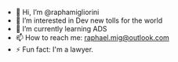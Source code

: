 - 👋 Hi, I’m @raphamigliorini
- 👀 I’m interested in Dev new tolls for the world
- 🌱 I’m currently learning ADS
- 📫 How to reach me: raphael.mig@outlook.com
- ⚡ Fun fact: I'm a lawyer.

<!---
raphamigliorini/raphamigliorini is a ✨ special ✨ repository because its `README.md` (this file) appears on your GitHub profile.
You can click the Preview link to take a look at your changes.
--->
